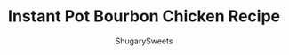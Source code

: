 ---
layout: ../../layouts/MarkdownPostLayout.astro
title: Instant Pot Bourbon Chicken Recipe
author: ShugarySweets
pubDate: 2019-01-27
description: "From start to finish, this easy Instant Pot Bourbon Chicken Recipe is ready in under 30 minutes! Packed with flavor, its faster than going to the mall to pick up a plate of this dish!"
image_url: https://www.shugarysweets.com/wp-content/uploads/2019/01/instant-pot-bourbon-chicken-2.jpg
tags: ["Main Dish","American"]
calories: 375
protein: 38
carbohydrates: 31
fats: 12
fiber: 0
ingredients: ["2 pounds boneless, skinless chicken thighs (or breasts)","1/2 cup apple juice","1/2 cup chicken broth","1/4 cup soy sauce","1/2 cup light brown sugar","1/4 cup ketchup","2 Tablespoons honey","1/2 teaspoon crushed red pepper flakes","4 cloves garlic, pressed","1/2 teaspoon ginger","3 Tablespoons cornstarch","3 Tablespoons water","3 green onions, sliced"]
serves: 6
time: "25 minutes"
prepTime: "5 minutes"
instructions: ["In the bottom of your instant pot, start adding your ingredients. Apple juice, broth, soy sauce, brown sugar, ketchup, honey, crushed red pepper flakes, fresh garlic, and ginger. Use a whisk and mix it really good. Place your fresh or frozen chicken into the instant pot, making sure if's coated in the bourbon mixture.","Secure the lid to your pressure cooker, and turn the release valve on top to sealing. Turn on the Instant Pot and press manual (or pressure cook) on high. Set the timer for 12 minutes (or 18 minutes if using frozen chicken). ","Allow the pressure to build and cook. While it's cooking, mix your cornstarch and cold water in a small bowl until combined. Set aside.","Once the chicken is done cooking, allow it to naturally release for 5 minutes. Then do a quick release.","Remove your chicken from the instant pot and place it on a cutting board. Dice into bite sized pieces.","Turn your pressure cooker to saute and slowly add in the cornstarch mixture. Using your whisk, mix continuously until thickened. This takes about two minutes! Turn pressure cooker off and return chicken to the sauce. Top with green onions and enjoy!"]
nutrition: ["375 calories","31 grams carbohydrates","185 milligrams cholesterol","12 grams fat","0 grams fiber","38 grams protein","4 grams saturated fat","1027 milligrams sodium","25 grams sugar","0 grams trans fat","8 grams unsaturated fat"]
---
